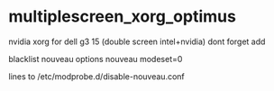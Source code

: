 # multiplescreen_xorg_optimus
nvidia xorg for dell g3 15 (double screen intel+nvidia)
dont forget add 

blacklist nouveau
options nouveau modeset=0

lines to /etc/modprobe.d/disable-nouveau.conf


